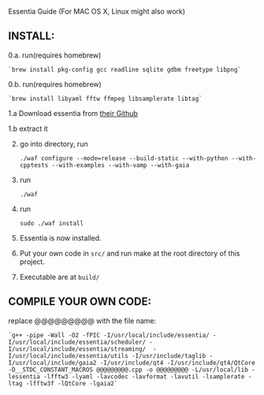 Essentia Guide (For MAC OS X, Linux might also work)

## INSTALL:

0.a. run(requires homebrew)
	
	`brew install pkg-config gcc readline sqlite gdbm freetype libpng`

0.b. run(requires homebrew)

	`brew install libyaml fftw ffmpeg libsamplerate libtag`


1.a Download essentia from [their Github](https://github.com/MTG/essentia/archive/master.zip)

1.b extract it

2. go into directory, run
	
	`./waf configure --mode=release --build-static --with-python --with-cpptests --with-examples --with-vamp --with-gaia`

3. run

	`./waf`

4. run 

	`sudo ./waf install`

5. Essentia is now installed. 

6. Put your own code in `src/` and run make at the root directory of this project.

7. Executable are at `build/`

## COMPILE YOUR OWN CODE:

replace @@@@@@@@@ with the file name:

	`g++ -pipe -Wall -O2 -fPIC -I/usr/local/include/essentia/ -I/usr/local/include/essentia/scheduler/ -I/usr/local/include/essentia/streaming/  -I/usr/local/include/essentia/utils -I/usr/include/taglib -I/usr/local/include/gaia2 -I/usr/include/qt4 -I/usr/include/qt4/QtCore -D__STDC_CONSTANT_MACROS @@@@@@@@@.cpp -o @@@@@@@@@ -L/usr/local/lib -lessentia -lfftw3 -lyaml -lavcodec -lavformat -lavutil -lsamplerate -ltag -lfftw3f -lQtCore -lgaia2`

